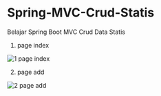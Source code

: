 # Spring-MVC-Crud-Statis
Belajar Spring Boot MVC Crud Data Statis

1. page index

![1  page index](https://user-images.githubusercontent.com/52363455/218971458-81071a6d-099e-42e8-a28c-62a23e0f4770.png)

2. page add

![2  page add](https://user-images.githubusercontent.com/52363455/218971542-ba53a365-3f0e-4035-9706-c5f8f530529d.png)

